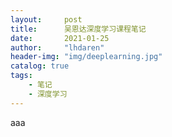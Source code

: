 ```yaml
---
layout:     post
title:      吴恩达深度学习课程笔记
date:       2021-01-25
author:     "lhdaren"
header-img: "img/deeplearning.jpg"
catalog: true
tags:
    - 笔记
    - 深度学习
---
```

aaa